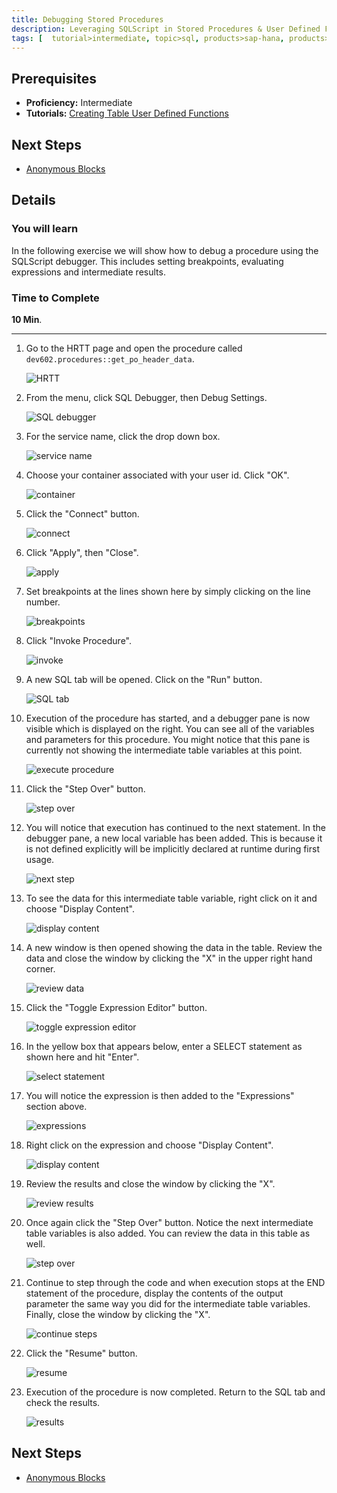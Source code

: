 ```yaml
---
title: Debugging Stored Procedures
description: Leveraging SQLScript in Stored Procedures & User Defined Functions
tags: [  tutorial>intermediate, topic>sql, products>sap-hana, products>sap-hana\,-express-edition ]
---
```

## Prerequisites  
 - **Proficiency:** Intermediate
 - **Tutorials:** [Creating Table User Defined Functions](http://go.sap.com/developer/tutorials/xsa-sqlscript-table-user.html)

## Next Steps
 - [Anonymous Blocks](http://go.sap.com/developer/tutorials/xsa-sqlscript-anonymous.html)

## Details
### You will learn  
In the following exercise we will show how to debug a procedure using the SQLScript debugger. This includes setting breakpoints, evaluating expressions and intermediate results.

### Time to Complete
**10 Min**.

---

1. Go to the HRTT page and open the procedure called `dev602.procedures::get_po_header_data`. 

    ![HRTT](1.png)

2. From the menu, click SQL Debugger, then Debug Settings.

    ![SQL debugger](2.png)

3. For the service name, click the drop down box.

    ![service name](3.png)

4. Choose your container associated with your user id.  Click "OK".

    ![container](4.png)

5. Click the "Connect" button.

    ![connect](5.png)

6. Click "Apply", then "Close".

    ![apply](6.png)

7. Set breakpoints at the lines shown here by simply clicking on the line number.

    ![breakpoints](7.png)

8. Click "Invoke Procedure".

    ![invoke](8.png)

9. A new SQL tab will be opened.  Click on the "Run" button.

    ![SQL tab](9.png)

10. Execution of the procedure has started, and a debugger pane is now visible which is displayed on the right. You can see all of the variables and parameters for this procedure.  You might notice that this pane is currently not showing the intermediate table variables at this point.

    ![execute procedure](10.png)

11. Click the "Step Over" button.

    ![step over](11.png)

12. You will notice that execution has continued to the next statement. In the debugger pane, a new local variable has been added. This is because it is not defined explicitly will be implicitly declared at runtime during first usage.

    ![next step](12.png)

13. To see the data for this intermediate table variable, right click on it and choose "Display Content".

    ![display content](13.png)

14. A new window is then opened showing the data in the table. Review the data and close the window by clicking the "X" in the upper right hand corner.

    ![review data](14.png)

15. Click the "Toggle Expression Editor" button.

    ![toggle expression editor](15.png)

16. In the yellow box that appears below, enter a SELECT statement as shown here and hit "Enter".

    ![select statement](16.png)

17. You will notice the expression is then added to the "Expressions" section above.

    ![expressions](17.png)

18. Right click on the expression and choose "Display Content".

    ![display content](18.png)

19. Review the results and close the window by clicking the "X".

    ![review results](19.png)

20. Once again click the "Step Over" button. Notice the next intermediate table variables is also added.  You can review the data in this table as well.

    ![step over](20.png)

21. Continue to step through the code and when execution stops at the END statement of the procedure, display the contents of the output parameter the same way you did for the intermediate table variables. Finally, close the window by clicking the "X".

    ![continue steps](21.png)

22. Click the "Resume" button.

    ![resume](22.png)

23. Execution of the procedure is now completed. Return to the SQL tab and check the results.

    ![results](23.png)

## Next Steps
 - [Anonymous Blocks](http://go.sap.com/developer/tutorials/xsa-sqlscript-anonymous.html)
